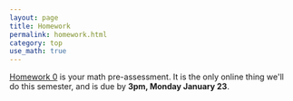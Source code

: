 ```yaml
---
layout: page
title: Homework
permalink: homework.html
category: top
use_math: true
---
```



<a href="https://docs.google.com/forms/d/1L2nFRb4D2kwFbkUouQQsEbjN9ZMbEogMW5NICYUluqU/">Homework 0</a> is your math pre-assessment. It is the only online thing we'll do this semester, and is due by **3pm, Monday January 23**.<br>

<!---

<a href="hw/hw1/hw1.pdf">Homework 1</a>, due at the start of your recitation on January 26 or 27.<br>





<a href="hw/hw1/hw1-companion.pdf">Homework 1 Companion</a>, with hints and a discussion of what we hope you learn from these exercises

<br><br>
<a href="hw/hw2/hw2.pdf">Homework 2</a>, due Friday, February 11, at the start of recitation<br>

<br><br>
<a href="hw/hw3/homework3.pdf">Homework 3</a>, due Friday, February 25, at the start of recitation<br>
<br>
<a href="hw/hw4/hw4.pdf">Homework 4</a>, due Friday, March 4, at the start of recitation<br>
<br>
<a href="hw/hw5/hw5.pdf">Homework 5</a> is due Wednesday, March 9, at the start of recitation
<br>
<a href="hw/hw6/hw6.pdf">Homework 6</a> is due Wednesday, March 30, at the start of recitation
<br>
<a href="hw/hw7/hw7.pdf">Homework 7</a> is due Friday, March 8, at the start of recitation
<br>
<a href="hw/hw8/hw8.pdf">Homework 8</a> is due Friday, April 22, at the start of recitation -- note that you should also redo <a href="exam3-formA.pdf">Exam 3</a> as part of this homework set.
<br>
<a href="hw/hw9/hw9.pdf">Homework 9</a> is due Wednesday, May 4, at the start of recitation.


-->
